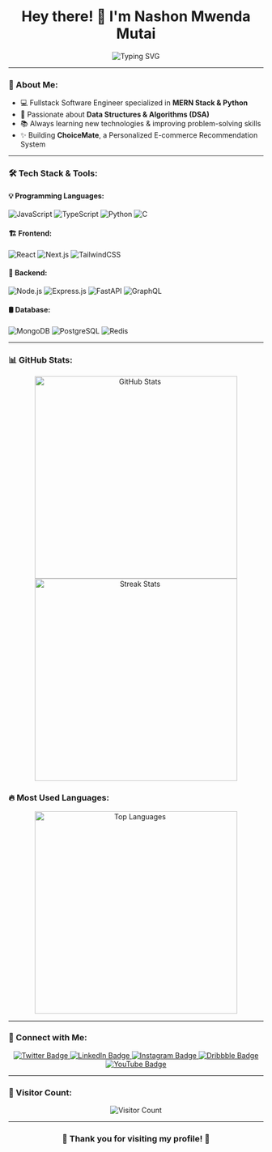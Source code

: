 <h1 align="center">Hey there! 👋 I'm Nashon Mwenda Mutai</h1>
<p align="center"> 
  <img src="https://readme-typing-svg.demolab.com?font=Fira+Code&weight=600&size=22&pause=1000&color=36BCF7&center=true&vCenter=true&width=700&lines=Fullstack+Software+Engineer;Data+Structures+%26+Algorithms+Enthusiast;Passionate+about+Tech+%26+Problem+Solving" alt="Typing SVG" />
</p>

---

### 🚀 About Me:
- 💻 Fullstack Software Engineer specialized in **MERN Stack & Python**
- 🧠 Passionate about **Data Structures & Algorithms (DSA)**
- 📚 Always learning new technologies & improving problem-solving skills
- ✨ Building **ChoiceMate**, a Personalized E-commerce Recommendation System

---

### 🛠️ Tech Stack & Tools:

#### 💡 Programming Languages:
![JavaScript](https://img.shields.io/badge/JavaScript-F7DF1E?style=for-the-badge&logo=javascript&logoColor=black)
![TypeScript](https://img.shields.io/badge/TypeScript-007ACC?style=for-the-badge&logo=typescript&logoColor=white)
![Python](https://img.shields.io/badge/Python-3776AB?style=for-the-badge&logo=python&logoColor=white)
![C](https://img.shields.io/badge/C-00599C?style=for-the-badge&logo=c&logoColor=white)

#### 🏗️ Frontend:
![React](https://img.shields.io/badge/React-20232A?style=for-the-badge&logo=react&logoColor=61DAFB)
![Next.js](https://img.shields.io/badge/Next.js-000000?style=for-the-badge&logo=nextdotjs&logoColor=white)
![TailwindCSS](https://img.shields.io/badge/TailwindCSS-38B2AC?style=for-the-badge&logo=tailwind-css&logoColor=white)

#### 🔧 Backend:
![Node.js](https://img.shields.io/badge/Node.js-339933?style=for-the-badge&logo=node.js&logoColor=white)
![Express.js](https://img.shields.io/badge/Express.js-000000?style=for-the-badge&logo=express&logoColor=white)
![FastAPI](https://img.shields.io/badge/FastAPI-009688?style=for-the-badge&logo=fastapi&logoColor=white)
![GraphQL](https://img.shields.io/badge/GraphQL-E10098?style=for-the-badge&logo=graphql&logoColor=white)

#### 🛢️ Database:
![MongoDB](https://img.shields.io/badge/MongoDB-47A248?style=for-the-badge&logo=mongodb&logoColor=white)
![PostgreSQL](https://img.shields.io/badge/PostgreSQL-336791?style=for-the-badge&logo=postgresql&logoColor=white)
![Redis](https://img.shields.io/badge/Redis-DC382D?style=for-the-badge&logo=redis&logoColor=white)

---
### 📊 GitHub Stats:
<p align="center">
  <img src="https://github-readme-stats.vercel.app/api?username=nashon11&show_icons=true&theme=radical" alt="GitHub Stats" width="400" />
  <img src="https://github-readme-streak-stats.herokuapp.com/?user=nashon11&theme=radical" alt="Streak Stats" width="400" />
</p>

### 🔥 Most Used Languages:
<p align="center">
  <img src="https://github-readme-stats.vercel.app/api/top-langs?username=nashon11&layout=compact&theme=radical" alt="Top Languages" width="400" />
</p>

---

### 📢 Connect with Me:
<p align="center">
  <a href="https://twitter.com/mwendamutai" target="_blank">
    <img src="https://img.shields.io/badge/Twitter-%40mwendamutai-1DA1F2?style=for-the-badge&logo=twitter&logoColor=white" alt="Twitter Badge">
  </a>
  <a href="https://linkedin.com/in/mwendamutai" target="_blank">
    <img src="https://img.shields.io/badge/LinkedIn-%40mwendamutai-0077B5?style=for-the-badge&logo=linkedin&logoColor=white" alt="LinkedIn Badge">
  </a>
  <a href="https://instagram.com/@int.er_nash" target="_blank">
    <img src="https://img.shields.io/badge/Instagram-%40int.er_nash-E4405F?style=for-the-badge&logo=instagram&logoColor=white" alt="Instagram Badge">
  </a>
  <a href="https://dribbble.com/mwendamutai" target="_blank">
    <img src="https://img.shields.io/badge/Dribbble-%40mwendamutai-EA4C89?style=for-the-badge&logo=dribbble&logoColor=white" alt="Dribbble Badge">
  </a>
  <a href="https://www.youtube.com/c/mwendamutai" target="_blank">
    <img src="https://img.shields.io/badge/YouTube-%40mwendamutai-FF0000?style=for-the-badge&logo=youtube&logoColor=white" alt="YouTube Badge">
  </a>
</p>

---

### 🎉 Visitor Count:
<p align="center">
  <img src="https://profile-counter.glitch.me/nashon11/count.svg" alt="Visitor Count" />
</p>

---

<h3 align="center">🚀 Thank you for visiting my profile! 🚀</h3>
